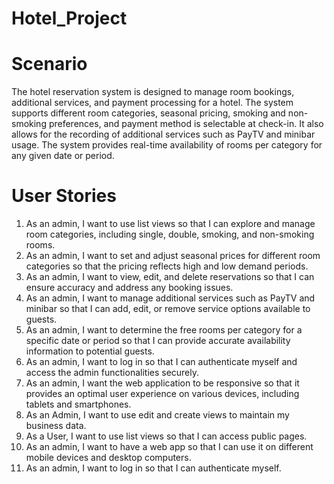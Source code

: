 # Hotel_Project

# Scenario
The hotel reservation system is designed to manage room bookings, additional services, and payment processing for a hotel. The system supports different room categories, seasonal pricing, smoking and non-smoking preferences, and payment method is selectable at check-in. It also allows for the recording of additional services such as PayTV and minibar usage. The system provides real-time availability of rooms per category for any given date or period.

# User Stories
1.	As an admin, I want to use list views so that I can explore and manage room categories, including single, double, smoking, and non-smoking rooms.
2.	As an admin, I want to set and adjust seasonal prices for different room categories so that the pricing reflects high and low demand periods.
3.	As an admin, I want to view, edit, and delete reservations so that I can ensure accuracy and address any booking issues.
4.	As an admin, I want to manage additional services such as PayTV and minibar so that I can add, edit, or remove service options available to guests.
5.	As an admin, I want to determine the free rooms per category for a specific date or period so that I can provide accurate availability information to potential guests.
6.	As an admin, I want to log in so that I can authenticate myself and access the admin functionalities securely.
7.	As an admin, I want the web application to be responsive so that it provides an optimal user experience on various devices, including tablets and smartphones.
8.	As an Admin, I want to use edit and create views to maintain my business data.
9.	As a User, I want to use list views so that I can access public pages.
10.	As an admin, I want to have a web app so that I can use it on different mobile devices and desktop computers.
11.	As an admin, I want to log in so that I can authenticate myself.

